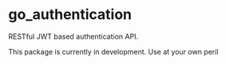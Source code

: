 # go_authentication

RESTful JWT based authentication API.

This package is currently in development. Use at your own peril
